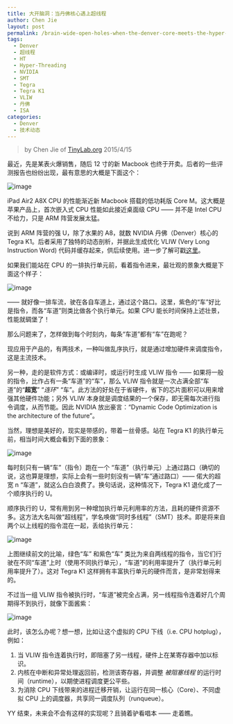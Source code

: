 ```yaml
---
title: 大开脑洞：当丹佛核心遇上超线程
author: Chen Jie
layout: post
permalink: /brain-wide-open-holes-when-the-denver-core-meets-the-hyper-threading/
tags:
  - Denver
  - 超线程
  - HT
  - Hyper-Threading
  - NVIDIA
  - SMT
  - Tegra
  - Tegra K1
  - VLIW
  - 丹佛
  - ISA
categories:
  - Denver
  - 技术动态
---
```


<!-- title: 大开脑洞：当丹佛核心遇上超线程 -->

<!-- %s/!\[image\](/&#038;\/wp-content\/uploads\/2015\/04\// -->

> by Chen Jie of [TinyLab.org][1]
> 2015/4/15

最近，先是某表火爆销售，随后 12 寸的新 Macbook 也终于开卖。后者的一些评测报告也纷纷出现，最有意思的大概是下面这个：

![image][2]

iPad Air2 A8X CPU 的性能渐近新 Macbook 搭载的低功耗版 Core M。这大概是苹果产品上，首次嵌入式 CPU 性能如此接近桌面级 CPU —— 并不是 Intel CPU 不给力，只是 ARM 阵营发展太猛。

说到 ARM 阵营的强 U，除了水果的 A8，就数 NVIDIA 丹佛（Denver）核心的 Tegra K1。后者采用了独特的动态剖析，并据此生成优化 VLIW (Very Long Instruction Word) 代码并缓存起来，供后续使用。进一步了解可戳[这里][3]。

如果我们能站在 CPU 的一排执行单元前，看着指令进来，最壮观的景象大概是下面这个样子：

![image][4]

—— 就好像一排车流，驶在各自车道上，通过这个路口。这里，紫色的“车”好比是指令，而各“车道”则类比做各个执行单元。如果 CPU 能长时间保持上述壮景，性能就碉堡了！

那么问题来了，怎样做到每个时刻内，每条“车道”都有“车”在跑呢？

现应用于产品的，有两技术，一种叫做乱序执行，就是通过增加硬件来调度指令，这是主流技术。

另一种，走的是软件方式：或编译时，或运行时生成 VLIW 指令 —— 如果将一般的指令，比作占有一条“车道”的“车”，那么 VLIW 指令就是一次占满全部“车道”的“**超宽**” “*连环*” “车”。此方法的好处在于省硬件，省下的芯片面积可以用来增强其他硬件功能；另外 VLIW 本身就是调度结果的一个保存，即无需每次进行指令调度，从而节能。因此 NVIDIA 放出豪言：“Dynamic Code Optimization is the architecture of the future”。

当然，理想是美好的，现实是带感的，带着一丝骨感。站在 Tegra K1 的执行单元前，相当时间大概会看到下面的景象：

![image][5]

每时刻只有一辆“车”（指令）跑在一个 “车道”（执行单元）上通过路口（确切的说，这也算是理想，实际上会有一些时刻没有一辆“车”通过路口）—— 偌大的超宽 n “车道”，就这么白白浪费了。换句话说，这种情况下，Tegra K1 退化成了一个顺序执行的 U。

顺序执行的 U，常有用到另一种增加执行单元利用率的方法，且耗的硬件资源不多。这方法大名叫做“超线程”，学名唤做“同时多线程”（SMT）技术。即是将来自两个以上线程的指令混在一起，丢给执行单元：

![image][6]

上图继续前文的比喻，绿色“车” 和紫色“车” 类比为来自两线程的指令，当它们行驶在不同“车道”上时（使用不同执行单元），“车道”的利用率提升了（执行单元利用率提升了）。这对 Tegra K1 这样拥有丰富执行单元的硬件而言，是非常划得来的。

不过当一组 VLIW 指令被执行时，“车道”被完全占满，另一线程指令连着好几个周期得不到执行，就像下面酱紫：

![image][7]

此时，该怎么办呢？想一想，比如让这个虚拟的 CPU 下线（i.e. CPU hotplug），例如：

  1. 当 VLIW 指令连着执行时，即阻塞了另一线程，硬件上在某寄存器中加以标识。
  2. 内核在中断和异常处理返回前，检测该寄存器，并调整 *被阻塞线程* 的运行时间（runtime），以期使进程调度更公平些。
  3. 为消除 CPU 下线带来的进程迁移开销，让运行在同一核心（Core）、不同虚拟 CPU 上的调度器，共享同一调度队列（runqueue）。

YY 结束，未来会不会有这样的实现呢？且骑着驴看唱本 —— 走着瞧。





 [1]: http://tinylab.org
 [2]: http://cdn.macrumors.com/article-new/2015/04/geekbenchmacworld.jpg
 [3]: /nvidia%E9%BB%91%E7%A7%91%E6%8A%80-%E4%B8%B9%E4%BD%9B%E6%A0%B8%E5%BF%83%E6%9D%80%E5%88%B0%EF%BC%81/
 [4]: /wp-content/uploads/2015/04/yy-denver-smt-VLIW.jpg
 [5]: /wp-content/uploads/2015/04/yy-denver-smt-inorder.jpg
 [6]: /wp-content/uploads/2015/04/yy-denver-smt-inorder-with-smt.jpg
 [7]: /wp-content/uploads/2015/04/yy-denver-smt-when-VLIW.jpg
